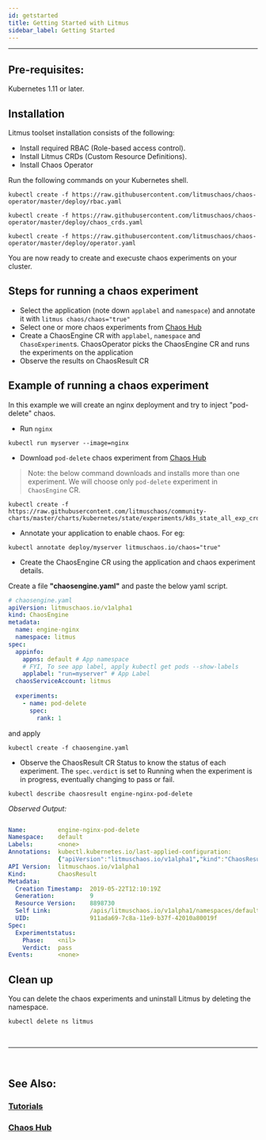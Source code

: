 ```yaml
---
id: getstarted 
title: Getting Started with Litmus
sidebar_label: Getting Started 
---
```


------

## Pre-requisites:

Kubernetes 1.11 or later.

## Installation

Litmus toolset installation consists of the following:

- Install required RBAC (Role-based access control).
- Install Litmus CRDs (Custom Resource Definitions).
- Install Chaos Operator

Run the following commands on your Kubernetes shell.

```console
kubectl create -f https://raw.githubusercontent.com/litmuschaos/chaos-operator/master/deploy/rbac.yaml

kubectl create -f https://raw.githubusercontent.com/litmuschaos/chaos-operator/master/deploy/chaos_crds.yaml

kubectl create -f https://raw.githubusercontent.com/litmuschaos/chaos-operator/master/deploy/operator.yaml

```

You are now ready to create and execuste chaos experiments on your cluster.

## Steps for running a chaos experiment

- Select the application (note down `applabel` and `namespace`) and annotate it with `litmus chaos/chaos="true"`
- Select one or more chaos experiments from <a href=" https://hub.litmuschaos.io" target="_blank">Chaos Hub</a>
- Create a ChaosEngine CR with `applabel`, `namespace` and `ChasoExperiment`s. ChaosOperator picks the ChaosEngine CR and runs the experiments on the application
- Observe the results on ChaosResult CR

## Example of running a chaos experiment
In this example we will create an nginx deployment and try to inject "pod-delete" chaos.



- Run `nginx`

```console
kubectl run myserver --image=nginx
```

* Download `pod-delete` chaos experiment from  <a href=" https://hub.litmuschaos.io" target="_blank">Chaos Hub</a> 

> Note: the below command downloads and installs more than one experiment. We will choose only `pod-delete` experiment in `ChaosEngine` CR.

```console
kubectl create -f https://raw.githubusercontent.com/litmuschaos/community-charts/master/charts/kubernetes/state/experiments/k8s_state_all_exp_crd.yaml
```
* Annotate your application to enable chaos. For eg:
```console
kubectl annotate deploy/myserver litmuschaos.io/chaos="true"
```

* Create the ChaosEngine CR using the application and chaos experiment details.

Create a file **"chaosengine.yaml"** and paste the below yaml script.

```yaml
# chaosengine.yaml
apiVersion: litmuschaos.io/v1alpha1
kind: ChaosEngine
metadata:
  name: engine-nginx
  namespace: litmus
spec:
  appinfo: 
    appns: default # App namespace
    # FYI, To see app label, apply kubectl get pods --show-labels
    applabel: "run=myserver" # App Label
  chaosServiceAccount: litmus
  
  experiments:
    - name: pod-delete
      spec:
        rank: 1
```

and apply

```console
kubectl create -f chaosengine.yaml
```

* Observe the ChaosResult CR Status to know the status of each experiment. The ```spec.verdict``` is set to Running when the experiment is in progress, eventually changing to pass or fail.
```console
kubectl describe chaosresult engine-nginx-pod-delete
```
*Observed Output:*

```yaml

Name:         engine-nginx-pod-delete
Namespace:    default
Labels:       <none>
Annotations:  kubectl.kubernetes.io/last-applied-configuration:
              {"apiVersion":"litmuschaos.io/v1alpha1","kind":"ChaosResult","metadata":{"annotations":{},"name":"engine-nginx-pod-delete","namespace":"de...
API Version:  litmuschaos.io/v1alpha1
Kind:         ChaosResult
Metadata:
  Creation Timestamp:  2019-05-22T12:10:19Z
  Generation:          9
  Resource Version:    8898730
  Self Link:           /apis/litmuschaos.io/v1alpha1/namespaces/default/chaosresults/engine-nginx-pod-delete
  UID:                 911ada69-7c8a-11e9-b37f-42010a80019f
Spec:
  Experimentstatus:
    Phase:    <nil>
    Verdict:  pass
Events:       <none>
```


## Clean up

You can delete the chaos experiments and uninstall Litmus by deleting the namespace.

```console
kubectl delete ns litmus
```



<br>

<hr>

<br>	

## See Also:

### [Tutorials]()

### [Chaos Hub]()



